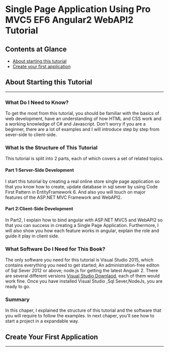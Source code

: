 #  Single Page Application Using Pro MVC5 EF6 Angular2 WebAPI2 Tutorial


## Contents at Glance

* [About starting this tutorial](#start)
* [Create your first application](#create)



## <a name="start">About Starting this Tutorial
----------------------------


### What Do I Need to Know?

To get the most from this tutorial, you should be familiar with the basics of web development, have an understanding of how HTML and CSS work
and a working knowledge of C# and Javascript. Don't worry if you are a beginner, there are a lot of examples and I will introduce step by step from sever-side to client-side.


### What Is the Structure of This Tutorial

This tutorial is split into 2 parts, each of which covers a set of related topics.

#### Part 1:Server-Side Development

I start this tutorial by creating a real online store single page application so that you know how to create, update database in sql sever by using Code
First Pattern in EntityFramework 6. And also you will touch on major features of  the ASP.NET MVC Framework and WebAPI2.

#### Part 2:Client-Side Development

In Part2, I explain how to bind angular with ASP.NET MVC5 and WebAPI2 so that you can success in creating a Single Page Application. Furthermore, I will
also show you how each feature works in angular, explain the role and guide it play in client side.


### What Software Do I Need for This Book?

The only software you need for this tutorial is Visual Studio 2015, which contains everything you need to get started; An administration-free editon of Sql Sever 2012 or above;
node.js for getting the latest Angualr 2.
There are several different versions [Visual Studio Downlaod]("https://www.visualstudio.com/downloads/"), each of them would work fine. Once you have installed Visual Studio
,Sql Sever,NodeJs, you are ready to go.

### Summary
In this chaper, I explained the structure of this tutorial and the software that you will require to follow the examples.
    In next chaper, you'll see how to start a project in a expandable way.


## <a name="start">Create Your First Application
---------------


